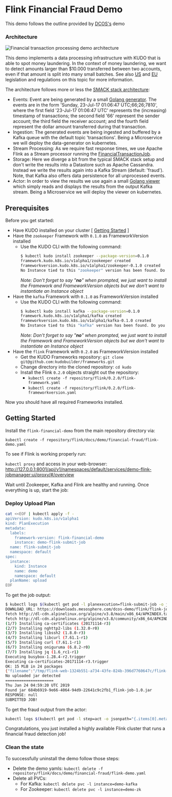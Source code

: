 # Flink Financial Fraud Demo

This demo follows the outline provided by [DCOS's](https://github.com/dcos/demos/tree/master/flink-k8s/1.11) demo

### Architecture

![Financial transaction processing demo architecture](https://github.com/dcos/demos/raw/master/flink-k8s/1.11/img/kafka-flink-arch.png)

This demo implements a data processing infrastructure with KUDO that is able to spot money laundering. In the context of money laundering, we  want to detect amounts larger than $10.000 transferred between two accounts, even if that amount is split into many small batches.  See also [US](https://www.fincen.gov/history-anti-money-laundering-laws) and [EU](http://eur-lex.europa.eu/legal-content/EN/TXT/?uri=CELEX%3A32015L0849) legislation and regulations on this topic for more information.

The architecture follows more or less the [SMACK stack architecture](https://mesosphere.com/blog/smack-stack-new-lamp-stack/):
- Events: Event are being generated by a small [Golang generator](https://github.com/dcos/demos/blob/master/flink/1.11/generator/generator.go). The events are in the form 'Sunday, 23-Jul-17 01:06:47 UTC;66;26;7810', where the first field '23-Jul-17 01:06:47 UTC' represents the (increasing) timestamp of transactions; the second field '66' represent the sender account; the third field the receiver account; and the fourth field represent the dollar amount transferred during that transaction.
- Ingestion: The generated events are being ingested and buffered by a Kafka queue with the default topic 'transactions'. Being a Microservice we will deploy the data-generator on kubernetes.
- Stream Processing: As we require fast response times, we use Apache Flink as a Stream processor running the [FinancialTransactionJob](https://github.com/dcos/demos/tree/master/flink/1.10/flink-job/src/main/java/io/dcos).
- Storage: Here we diverge a bit from the typical SMACK stack setup and don't write the results into a Datastore such as Apache Cassandra. Instead we write the results again into a Kafka Stream (default: 'fraud'). Note, that Kafka also offers data persistence for all unprocessed events.
- Actor: In order to view the results we use again a small [Golang viewer](https://github.com/dcos/demos/blob/master/flink/1.11/actor/actor_viewer.go) which simply reads and displays the results from the output Kafka stream. Being a Microservice we will deploy the viewer on kubernetes.

## Prerequisites

Before you get started:

- Have KUDO installed on your cluster [ [Getting Started](https://kudo.dev/docs/getting-started/) ]
- Have the `zookeeper` Framework with `0.1.0` as FrameworkVersion installed 
    - Use the KUDO CLI with the following command:
        ```bash
        $ kubectl kudo install zookeeper --package-version=0.1.0
        framework.kudo.k8s.io/v1alpha1/zookeeper created
        frameworkversion.kudo.k8s.io/v1alpha1/zookeeper-0.1.0 created
        No Instance tied to this "zookeeper" version has been found. Do you want to create one? (Yes/no) no

        ```
        *Note: Don't forget to say "**no**" when prompted, we just want to install the Framework and FrameworkVersion objects but we don't want to instantiate an Instance object*
- Have the `kafka` Framework with `0.1.0` as FrameworkVersion installed 
    - Use the KUDO CLI with the following command:
        ```bash
        $ kubectl kudo install kafka --package-version=0.1.0
        framework.kudo.k8s.io/v1alpha1/kafka created
        frameworkversion.kudo.k8s.io/v1alpha1/kafka-0.1.0 created
        No Instance tied to this "kafka" version has been found. Do you want to create one? (Yes/no) no

        ```
        *Note: Don't forget to say "**no**" when prompted, we just want to install the Framework and FrameworkVersion objects but we don't want to instantiate an Instance object*
- Have the `flink` Framework with `0.2.0` as FrameworkVersion installed 
    - Get the KUDO Frameworks repository: `git clone git@github.com:kudobuilder/frameworks.git`
    - Change directory into the cloned repository: `cd kudo`
    - Install the Flink `0.2.0` objects straight out the repository:
        - `kubectl create -f repository/flink/0.2.0/flink-framework.yaml`
        - `kubectl create -f repository/flink/0.2.0/flink-frameworkversion.yaml`
        
Now you should have all required Frameworks installed.

## Getting Started

Install the `flink-financial-demo` from the main repository directory via:

`kubectl create -f repository/flink/docs/demo/financial-fraud/flink-demo.yaml`

To see if Flink is working properly run:

`kubectl proxy` and access in your web-browser: http://127.0.0.1:8001/api/v1/namespaces/default/services/demo-flink-jobmanager:ui/proxy/#/overview

Wait until Zookeeper, Kafka and Flink are healthy and running.
Once everything is up, start the job:

### Deploy Upload Plan

```bash
cat <<EOF | kubectl apply -f -
apiVersion: kudo.k8s.io/v1alpha1
kind: PlanExecution
metadata:
  labels:
    framework-version: flink-financial-demo
    instance: demo-flink-submit-job
  name: flink-submit-job
  namespace: default
spec:
  instance:
    kind: Instance
    name: demo
    namespace: default
  planName: upload
EOF
```

To get the job output:

```bash
$ kubectl logs $(kubectl get pod -l planexecution=flink-submit-job -o jsonpath="{.items[0].metadata.name}")
DOWNLOAD_URL: https://downloads.mesosphere.com/dcos-demo/flink/flink-job-1.0.jar FILE: flink-job-1.0.jar JOBMANAGER: demo-flink-jobmanager
fetch http://dl-cdn.alpinelinux.org/alpine/v3.8/main/x86_64/APKINDEX.tar.gz
fetch http://dl-cdn.alpinelinux.org/alpine/v3.8/community/x86_64/APKINDEX.tar.gz
(1/7) Installing ca-certificates (20171114-r3)
(2/7) Installing nghttp2-libs (1.32.0-r0)
(3/7) Installing libssh2 (1.8.0-r3)
(4/7) Installing libcurl (7.61.1-r1)
(5/7) Installing curl (7.61.1-r1)
(6/7) Installing oniguruma (6.8.2-r0)
(7/7) Installing jq (1.6_rc1-r1)
Executing busybox-1.28.4-r2.trigger
Executing ca-certificates-20171114-r3.trigger
OK: 15 MiB in 24 packages
{"filename":"/tmp/flink-web-1324b551-a734-43fe-824b-396d7760647c/flink-web-upload/684b6919-9e66-4064-94d9-22641c9c2fb1_flink-job-1.0.jar","status":"success"}Thu Jan 24 04:59:15 UTC 2019
No uploaded jar detected
=====================
Thu Jan 24 04:59:20 UTC 2019
Found jar 684b6919-9e66-4064-94d9-22641c9c2fb1_flink-job-1.0.jar
RESPONSE: null
SUBMITTED JOB!
```

To get the fraud output from the actor:

```bash
kubectl logs $(kubectl get pod -l step=act -o jsonpath="{.items[0].metadata.name}")
```

Congratulations, you just installed a highly available Flink cluster that runs a financial fraud detection job!

### Clean the state

To successfully uninstall the demo follow those steps:

- Delete the demo yamls: `kubectl delete -f repository/flink/docs/demo/financial-fraud/flink-demo.yaml `
- Delete all PVCs:
    - For Kafka: `kubectl delete pvc -l instance=demo-kafka`
    - For Zookeeper: `kubectl delete pvc -l instance=demo-zk`